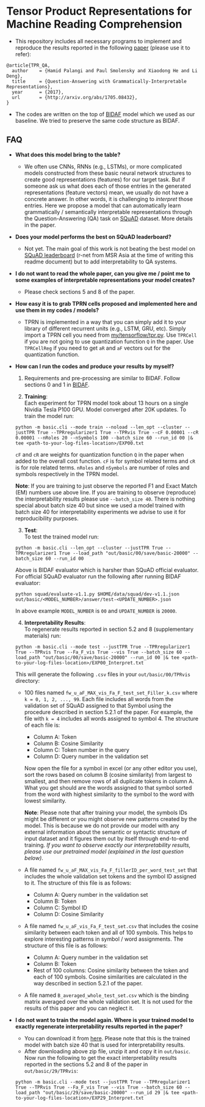 # Tensor Product Representations for Machine Reading Comprehension
- This repository includes all necessary programs to implement and reproduce the results reported in the following [paper](http://arxiv.org/abs/1705.08432) (please use it to refer):
```
@article{TPR_QA,
  author    = {Hamid Palangi and Paul Smolensky and Xiaodong He and Li Deng},
  title     = {Question-Answering with Grammatically-Interpretable Representations},
  year      = {2017},
  url       = {http://arxiv.org/abs/1705.08432},
}
```
- The codes are written on the top of [BIDAF](https://github.com/allenai/bi-att-flow) model which we used as our baseline. We tried to preserve the same code structure as BIDAF.

## FAQ
- **What does this model bring to the table?**
  - We often use CNNs, RNNs (e.g., LSTMs), or more complicated models constructed from these basic neural network structures to create good representations (features) for our target task. But if someone ask us what does each of those entries in the generated representations (feature vectors) mean, we usually do not have a concrete answer. In other words, it is challenging to *interpret* those entries. Here we propose a model that can automatically learn grammatically / semantically interpretable representations through the Question-Answering (QA) task on [SQuAD](https://rajpurkar.github.io/SQuAD-explorer/) dataset. More details in the paper. 

- **Does your model performs the best on SQuAD leaderboard?**
  - Not yet. The main goal of this work is not beating the best model on [SQuAD leaderboard](https://rajpurkar.github.io/SQuAD-explorer/) (r-net from MSR Asia at the time of writing this readme document) but to add interpretability to QA systems.

- **I do not want to read the whole paper, can you give me / point me to some examples of interpretable representations your model creates?**
  - Please check sections 5 and 8 of the paper.
  
- **How easy it is to grab TPRN cells proposed and implemented here and use them in my codes / models?**
  - TPRN is implemented in a way that you can simply add it to your library of different recurrent units (e.g., LSTM, GRU, etc). Simply import a TPRN cell you need from [my/tensorflow/tpr.py](my/tensorflow/tpr.py). Use `TPRCell` if you are not going to use quantization function `Q` in the paper. Use `TPRCellReg` if you need to get `aR` and `aF` vectors out for the quantization function. 

- **How can I run the codes and produce your results by myself?**
  1. Requirements and pre-processing are similar to BIDAF. Follow sections 0 and 1 in [BIDAF](https://github.com/allenai/bi-att-flow). 
  
  2. **Training**:  
  Each experiment for TPRN model took about 13 hours on a single Nividia Tesla P100 GPU. Model converged after 20K updates. To train the model run:
  ```
  python -m basic.cli --mode train --noload --len_opt --cluster --justTPR True --TPRregularizer1 True --TPRvis True --cF 0.00001 --cR 0.00001 --nRoles 20 --nSymbols 100 --batch_size 60 --run_id 00 |& tee <path-to-your-log-files-location>/EXP00.txt
  ```
  `cF` and `cR` are weights for quantization function `Q` in the paper when added to the overall cost function. `cF` is for symbol related terms and `cR` is for role related terms. `nRoles` and `nSymbols` are number of roles and symbols respectively in the TPRN model.
  
    **Note**: If you are training to just observe the reported F1 and Exact Match (EM) numbers use above line. If you are training to observe (reproduce) the interpretability results please use `--batch_size 40`. There is nothing special about batch size 40 but since we used a model trained with batch size 40 for interpretability experiments we advise to use it for reproducibility purposes.
  
  3. **Test**:  
  To test the trained model run:
  ```
  python -m basic.cli --len_opt --cluster --justTPR True --TPRregularizer1 True --load_path "out/basic/00/save/basic-20000" --batch_size 60 --run_id 00
  ```
  Above is BIDAF evaluator which is harsher than SQuAD official evaluator. For official SQuAD evaluator run the following after running BIDAF evaluator:
  ```
  python squad/evaluate-v1.1.py $HOME/data/squad/dev-v1.1.json out/basic/<MODEL_NUMBER>/answer/test-<UPDATE_NUMBER>.json
  ```
  In above example `MODEL_NUMBER` is `00` and `UPDATE_NUMBER` is `20000`.
  
  4. **Interpretability Results**:  
  To regenerate results reported in section 5.2 and 8 (supplementary materials) run:
  ```
  python -m basic.cli --mode test --justTPR True --TPRregularizer1 True --TPRvis True --Fa_F_vis True --vis True --batch_size 60 --load_path "out/basic/00/save/basic-20000" --run_id 00 |& tee <path-to-your-log-files-location>/EXP00_Interpret.txt
  ```
  This will generate the following `.csv` files in your `out/basic/00/TPRvis` directory: 
    - 100 files named `fw_u_aF_MAX_vis_Fa_F_test_set_Filler_k.csv` where `k = 0, 1, 2, ..., 99`. Each file includes all words from the validation set of SQuAD assigned to that Symbol using the procedure described in section 5.2.1 of the paper. For example, the file with `k = 4` includes all words assigned to symbol 4. The structure of each file is: 
      - Column A: Token
      - Column B: Cosine Similarity
      - Column C: Token number in the query
      - Column D: Query number in the validation set

      Now open the file for a symbol in excel (or any other editor you use), sort the rows based on column B (cosine similarity) from largest to smallest, and then remove rows of all duplicate tokens in column A. What you get should are the words assigned to that symbol sorted from the word with highest similarity to the symbol to the word with lowest similarity.  

      **Note**: Please note that after training your model, the symbols IDs might be different or you might observe new patterns created by the model. This is because we do not provide our model with any external information about the semantic or syntactic structure of input dataset and it figures them out by itself through end-to-end training. *If you want to observe exactly our interpretability results, please use our pretrained model (explained in the last question below)*.

   - A file named `fw_u_aF_MAX_vis_Fa_F_fillerID_per_word_test_set` that includes the whole validation set tokens and the symbol ID assigned to it. The structure of this file is as follows:
      - Column A: Query number in the validation set
      - Column B: Token
      - Column C: Symbol ID
      - Column D: Cosine Similarity
      
  - A file named `fw_u_aF_vis_Fa_F_test_set.csv` that includes the cosine similarity between each token and all of 100 symbols. This helps to explore interesting patterns in symbol / word assignments. The structure of this file is as follows:
      - Column A: Query number in the validation set
      - Column B: Token
      - Rest of 100 columns: Cosine similarity between the token and each of 100 symbols. Cosine similarities are calculated in the way described in section 5.2.1 of the paper.
      
  - A file named `B_averaged_whole_test_set.csv` which is the binding matrix averaged over the whole validation set. It is not used for the results of this paper and you can neglect it. 
      
- **I do not want to train the model again. Where is your trained model to exactly regenerate interpretability results reported in the paper?**
  - You can download it from [here](https://www.dropbox.com/s/a4j5ob40spgptr8/29.zip?dl=0). Please note that this is the trained model with batch size 40 that is used for interpretability results. 
  - After downloading above zip file, unzip it and copy it in `out/basic`. Now run the following to get the exact interpretability results reported in the sections 5.2 and 8 of the paper in `out/basic/29/TPRvis`:
  ```
  python -m basic.cli --mode test --justTPR True --TPRregularizer1 True --TPRvis True --Fa_F_vis True --vis True --batch_size 60 --load_path "out/basic/29/save/basic-20000" --run_id 29 |& tee <path-to-your-log-files-location>/EXP29_Interpret.txt
  ```
  
